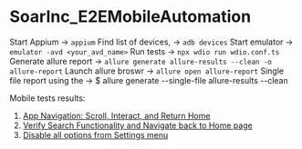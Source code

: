 # SoarInc_E2EMobileAutomation

Start Appium -> `appium`
Find list of devices, -> `adb devices`
Start emulator -> `emulator -avd <your_avd_name>`
Run tests -> `npx wdio run wdio.conf.ts`
Generate allure report -> `allure generate allure-results --clean -o allure-report`
Launch allure broswr -> `allure open allure-report`
Single file report using the -> $ allure generate --single-file allure-results --clean

Mobile tests results:
1. [App Navigation: Scroll, Interact, and Return Home](https://github.com/Aishwarya-U-R/SoarInc_E2EMobileAutomation/releases/download/v1.0/Test1-Scroll.mov)
2. [Verify Search Functionality and Navigate back to Home page](https://github.com/Aishwarya-U-R/SoarInc_E2EMobileAutomation/releases/download/v1.0/Test2-Search.mov)
3. [Disable all options from Settings menu](https://github.com/Aishwarya-U-R/SoarInc_E2EMobileAutomation/releases/download/v1.0/Test3-DisableOptions.mov)
